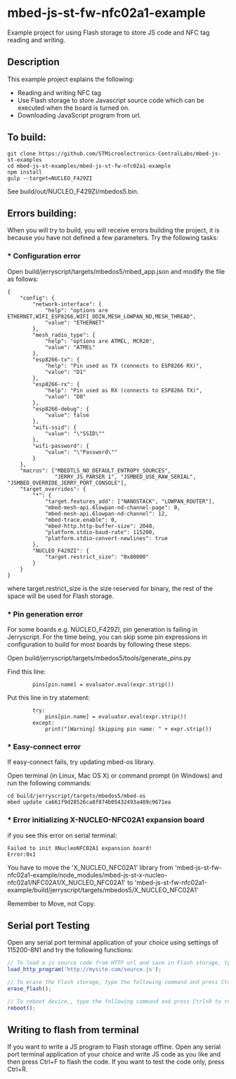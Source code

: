 # mbed-js-st-fw-nfc02a1-example
Example project for using Flash storage to store JS code and NFC tag reading and writing.

## Description
This example project explains the following:
* Reading and writing NFC tag
* Use Flash storage to store Javascript source code which can be executed when the board is turned on.
* Downloading JavaScript program from url.

## To build:

```
git clone https://github.com/STMicroelectronics-CentralLabs/mbed-js-st-examples
cd mbed-js-st-examples/mbed-js-st-fw-nfc02a1-example
npm install
gulp --target=NUCLEO_F429ZI
```
See build/out/NUCLEO_F429ZI/mbedos5.bin.

## Errors building:
When you will try to build, you will receive errors building the project, it is because you have not defined a few parameters. Try the following tasks:
### * Configuration error

Open build/jerryscript/targets/mbedos5/mbed_app.json and modify the file as follows:

```
{
    "config": {
        "network-interface": {
            "help": "options are ETHERNET,WIFI_ESP8266,WIFI_ODIN,MESH_LOWPAN_ND,MESH_THREAD",
            "value": "ETHERNET"
        },
        "mesh_radio_type": {
        	"help": "options are ATMEL, MCR20",
        	"value": "ATMEL"
        },
        "esp8266-tx": {
            "help": "Pin used as TX (connects to ESP8266 RX)",
            "value": "D1"
        },
        "esp8266-rx": {
            "help": "Pin used as RX (connects to ESP8266 TX)",
            "value": "D0"
        },
        "esp8266-debug": {
            "value": false
        },
        "wifi-ssid": {
            "value": "\"SSID\""
        },
        "wifi-password": {
            "value": "\"Password\""
        }
    },
    "macros": ["MBEDTLS_NO_DEFAULT_ENTROPY_SOURCES",
               "JERRY_JS_PARSER 1", "JSMBED_USE_RAW_SERIAL", "JSMBED_OVERRIDE_JERRY_PORT_CONSOLE"],
    "target_overrides": {
        "*": {
            "target.features_add": ["NANOSTACK", "LOWPAN_ROUTER"],
            "mbed-mesh-api.6lowpan-nd-channel-page": 0,
            "mbed-mesh-api.6lowpan-nd-channel": 12,
            "mbed-trace.enable": 0,
            "mbed-http.http-buffer-size": 2048,
            "platform.stdio-baud-rate": 115200,
            "platform.stdio-convert-newlines": true
        },
        "NUCLEO_F429ZI": {
            "target.restrict_size": "0x80000"
        }
    }
}

```
where target.restrict_size is the size reserved for binary, the rest of the space will be used for Flash storage.

### * Pin generation error
For some boards e.g. NUCLEO_F429ZI, pin generation is failing in Jerryscript. For the time being, you can skip some pin expressions in configuration to build for most boards by following these steps:

Open build/jerryscript/targets/mbedos5/tools/generate_pins.py

Find this line:
```
        pins[pin.name] = evaluator.eval(expr.strip())
```
Put this line in try statement:
```
        try:
            pins[pin.name] = evaluator.eval(expr.strip())
        except:
            print("[Warning] Skipping pin name: " + expr.strip())
```

### * Easy-connect error
If easy-connect fails, try updating mbed-os library.

Open terminal (in Linux, Mac OS X) or command prompt (in Windows) and run the following commands:
```
cd build/jerryscript/targets/mbedos5/mbed-os
mbed update ca661f9d28526ca8f874b05432493a489c9671ea
```

### * Error initializing X-NUCLEO-NFC02A1 expansion board
if you see this error on serial terminal:
```
Failed to init XNucleoNFC02A1 expansion board!
Error:0x1
```

You have to move the 'X_NUCLEO_NFC02A1' library from 'mbed-js-st-fw-nfc02a1-example/node_modules/mbed-js-st-x-nucleo-nfc02a1/NFC02A1/X_NUCLEO_NFC02A1' to 'mbed-js-st-fw-nfc02a1-example/build/jerryscript/targets/mbedos5/X_NUCLEO_NFC02A1'

Remember to Move, not Copy.

## Serial port Testing
Open any serial port terminal application of your choice using settings of 115200-8N1 and try the following functions:
```js
// To load a js source code from HTTP url and save in Flash storage, type the following command and press Ctrl+R to run.
load_http_program('http://mysite.com/source.js');

// To erase the Flash storage, type the following command and press Ctrl+R to run.
erase_flash();

// To reboot device,, type the following command and press Ctrl+R to run.
reboot();
```
## Writing to flash from terminal
If you want to write a JS program to Flash storage offline. Open any serial port terminal application of your choice and write JS code as you like and then press Ctrl+F to flash the code. If you want to test the code only, press Ctrl+R.
